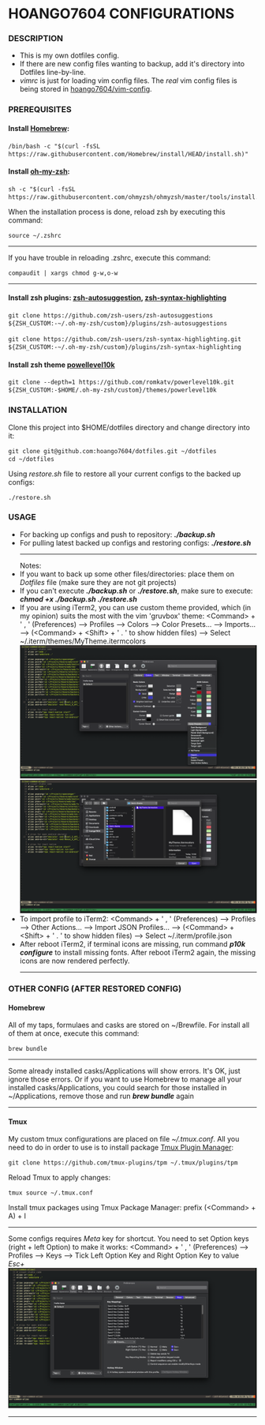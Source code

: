 # HOANGO7604 CONFIGURATIONS

### DESCRIPTION
- This is my own dotfiles config.
- If there are new config files wanting to backup, add it's directory into Dotfiles line-by-line.
- *vimrc* is just for loading vim config files. The *real* vim config files is being stored in [hoango7604/vim-config](https://github.com/hoango7604/vim-config).

### PREREQUISITES

#### Install [Homebrew](https://brew.sh/):
```
/bin/bash -c "$(curl -fsSL https://raw.githubusercontent.com/Homebrew/install/HEAD/install.sh)"
```

#### Install [oh-my-zsh](https://github.com/ohmyzsh/ohmyzsh):
```
sh -c "$(curl -fsSL https://raw.githubusercontent.com/ohmyzsh/ohmyzsh/master/tools/install.sh)"
```
When the installation process is done, reload zsh by executing this command:
```
source ~/.zshrc
```
___
If you have trouble in reloading .zshrc, execute this command:
```
compaudit | xargs chmod g-w,o-w
```
___

#### Install zsh plugins: [zsh-autosuggestion](https://github.com/zsh-users/zsh-autosuggestions), [zsh-syntax-highlighting](https://github.com/zsh-users/zsh-syntax-highlighting)
```
git clone https://github.com/zsh-users/zsh-autosuggestions ${ZSH_CUSTOM:-~/.oh-my-zsh/custom}/plugins/zsh-autosuggestions

git clone https://github.com/zsh-users/zsh-syntax-highlighting.git ${ZSH_CUSTOM:-~/.oh-my-zsh/custom}/plugins/zsh-syntax-highlighting
```

#### Install zsh theme [powellevel10k](https://github.com/romkatv/powerlevel10k)
```
git clone --depth=1 https://github.com/romkatv/powerlevel10k.git ${ZSH_CUSTOM:-$HOME/.oh-my-zsh/custom}/themes/powerlevel10k
```

### INSTALLATION
Clone this project into $HOME/dotfiles directory and change directory into it:
```
git clone git@github.com:hoango7604/dotfiles.git ~/dotfiles
cd ~/dotfiles
```

Using *restore.sh* file to restore all your current configs to the backed up configs:
```
./restore.sh
```

### USAGE
- For backing up configs and push to repository: __*./backup.sh*__
- For pulling latest backed up configs and restoring configs: __*./restore.sh*__
    ___
    Notes:
- If you want to back up some other files/directories: place them on *Dotfiles* file (make sure they are not git projects)
- If you can't execute __*./backup.sh*__ or __*./restore.sh*__, make sure to execute: __*chmod +x ./backup.sh ./restore.sh*__
- If you are using iTerm2, you can use custom theme provided, which (in my opinion) suits the most with the vim 'gruvbox' theme:
    \<Command\> + ' , ' (Preferences) --> Profiles --> Colors --> Color Presets... --> Imports... --> (\<Command\> + \<Shift\> + ' . ' to show hidden files) --> Select ~/.iterm/themes/MyTheme.itermcolors
    ![import color preset](./screenshots/import-color-preset.png)
    ![select my theme](./screenshots/select-my-theme.png)
- To import profile to iTerm2: \<Command\> + ' , ' (Preferences) --> Profiles --> Other Actions... --> Import JSON Profiles... --> (\<Command\> + \<Shift\> + ' . ' to show hidden files) --> Select ~/.iterm/profile.json
- After reboot iTerm2, if terminal icons are missing, run command __*p10k configure*__ to install missing fonts. After reboot iTerm2 again, the missing icons are now rendered perfectly.
    ___

### OTHER CONFIG (AFTER RESTORED CONFIG)
#### Homebrew
All of my taps, formulaes and casks are stored on ~/Brewfile. For install all of them at once, execute this command:
```
brew bundle
```
___
Some already installed casks/Applications will show errors. It's OK, just ignore those errors. Or if you want to use Homebrew to manage all your installed casks/Applications, you could search for those installed in ~/Applications, remove those and run __*brew bundle*__ again
___

#### Tmux
My custom tmux configurations are placed on file *~/.tmux.conf*. All you need to do in order to use is to install package [Tmux Plugin Manager](https://github.com/tmux-plugins/tpm):
```
git clone https://github.com/tmux-plugins/tpm ~/.tmux/plugins/tpm
```
Reload Tmux to apply changes:
```
tmux source ~/.tmux.conf
```
Install tmux packages using Tmux Package Manager: prefix (\<Command\> + A) + I
___
Some configs requires *Meta* key for shortcut. You need to set Option keys (right + left Option) to make it works: \<Command\> + ' , ' (Preferences) --> Profiles --> Keys --> Tick Left Option Key and Right Option Key to value *Esc+*
![set meta key](./screenshots/set-meta-key.png)
___
